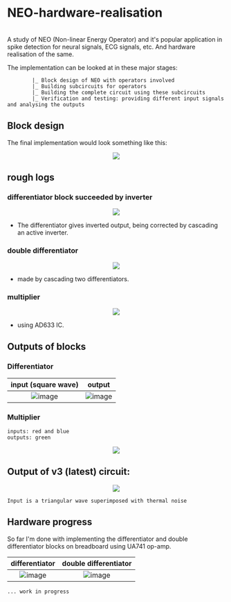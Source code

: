 # NEO-hardware-realisation
<br>
A study of NEO (Non-linear Energy Operator) and it's popular application in spike detection for neural signals, ECG signals, etc. And hardware realisation of the same.

The implementation can be looked at in these major stages:
```
        |_ Block design of NEO with operators involved 
        |_ Building subcircuits for operators
        |_ Building the complete circuit using these subcircuits
        |_ Verification and testing: providing different input signals and analysing the outputs
```     

## Block design

The final implementation would look something like this:
<br>
<p align = "center">
<img src = "https://user-images.githubusercontent.com/94699627/230158598-6b008fff-e858-4c7f-ba47-46273134c185.jpg">
</p>

## rough logs

### differentiator block succeeded by inverter
<p align = "center">
<img src = "https://user-images.githubusercontent.com/94699627/230831451-1d918f86-24fa-4e5a-bbeb-3f52bcaaa068.png">
</p>

- The differentiator gives inverted output, being corrected by cascading an active inverter.

### double differentiator
<p align = "center">
<img src = "https://user-images.githubusercontent.com/94699627/230831511-6e8e4771-2d05-40df-9666-1b74ea0cfce5.png">
</p>

- made by cascading two differentiators.

### multiplier
<p align = "center">
<img src = "https://user-images.githubusercontent.com/94699627/230831649-dd998096-bda9-4e2f-962a-30b93339a646.png">
</p>

- using AD633 IC.

## Outputs of blocks

### Differentiator

input (square wave)        |  output 
:-------------------------:|:-------------------------:
![image](https://user-images.githubusercontent.com/94699627/230908579-9bcff140-90fc-4813-b82f-43208d96df50.png) | ![image](https://user-images.githubusercontent.com/94699627/230908428-91520685-4134-41f5-a752-7d0c16ae6bc7.png)

### Multiplier
```
inputs: red and blue
outputs: green
```
<p align = "center">
<img src = "https://user-images.githubusercontent.com/94699627/230910563-63c64e86-b0a9-40f4-9c2a-eec9ddd5fc0d.png">
</p>

## Output of v3 (latest) circuit:
<p align = "center">
<img src = "https://user-images.githubusercontent.com/94699627/230988708-e9d3f767-67c9-4734-bfdb-9c560a62fb03.png">
</p>

`Input is a triangular wave superimposed with thermal noise`

## Hardware progress

So far I'm done with implementing the differentiator and double differentiator blocks on breadboard using UA741 op-amp. 

differentiator   |  double differentiator 
:-------------------------:|:-------------------------:
![image](https://user-images.githubusercontent.com/94699627/231481374-328587b3-a481-49eb-88b4-74c6dcfff375.png) | ![image](https://user-images.githubusercontent.com/94699627/231481093-066f9e11-cd69-4384-a8e0-8c33532250aa.png)

`... work in progress`
